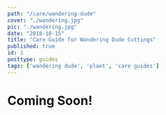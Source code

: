 ```yaml
---
path: "/care/wandering-dude"
cover: "./wandering.jpg"
pic: "./wandering.jpg"
date: "2018-10-15"
title: "Care Guide for Wandering Dude Cuttings"
published: true
id: 1
posttype: guides
tags: ['wandering dude', 'plant', 'care guides']
---
```

# Coming Soon!